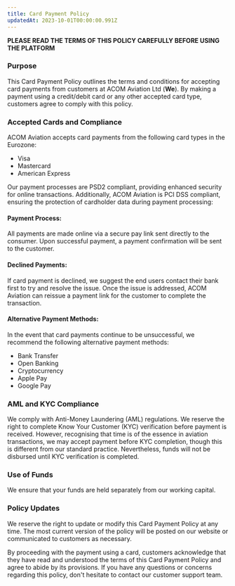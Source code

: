 ```yaml
---
title: Card Payment Policy
updatedAt: 2023-10-01T00:00:00.991Z
---
```


**PLEASE READ THE TERMS OF THIS POLICY CAREFULLY BEFORE USING THE PLATFORM**

### Purpose

This Card Payment Policy outlines the terms and conditions for accepting card payments from customers at ACOM Aviation Ltd (**We**). By making a payment using a credit/debit card or any other accepted card type, customers agree to comply with this policy.

### Accepted Cards and Compliance

ACOM Aviation accepts card payments from the following card types in the Eurozone:

- Visa
- Mastercard
- American Express

Our payment processes are PSD2 compliant, providing enhanced security for online transactions. Additionally, ACOM Aviation is PCI DSS compliant, ensuring the protection of cardholder data during payment processing:

#### Payment Process:

All payments are made online via a secure pay link sent directly to the consumer. Upon successful payment, a payment confirmation will be sent to the customer.

#### Declined Payments:

If card payment is declined, we suggest the end users contact their bank first to try and resolve the issue. Once the issue is addressed, ACOM Aviation can reissue a payment link for the customer to complete the transaction.

#### Alternative Payment Methods:

In the event that card payments continue to be unsuccessful, we recommend the following alternative payment methods:

- Bank Transfer
- Open Banking
- Cryptocurrency
- Apple Pay
- Google Pay

### AML and KYC Compliance

We comply with Anti-Money Laundering (AML) regulations. We reserve the right to complete Know Your Customer (KYC) verification before payment is received. However, recognising that time is of the essence in aviation transactions, we may accept payment before KYC completion,
though this is different from our standard practice. Nevertheless, funds will not be disbursed until KYC verification is completed.

### Use of Funds

We ensure that your funds are held separately from our working capital.

### Policy Updates

We reserve the right to update or modify this Card Payment Policy at any time. The most current version of the policy will be posted on our website or communicated to customers as necessary.

By proceeding with the payment using a card, customers acknowledge that they have read and understood the terms of this Card Payment Policy and agree to abide by its provisions.
If you have any questions or concerns regarding this policy, don't hesitate to contact our customer support team.
